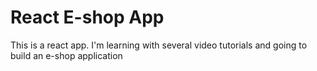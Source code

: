 # React E-shop App
This is a react app.
I'm learning with several video tutorials and going to build an e-shop application
